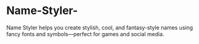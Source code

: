 # Name-Styler-
Name Styler helps you create stylish, cool, and fantasy-style names using fancy fonts and symbols—perfect for games and social media.
